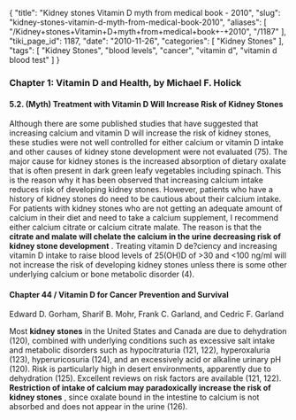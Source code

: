 {
    "title": "Kidney stones Vitamin D myth from medical book - 2010",
    "slug": "kidney-stones-vitamin-d-myth-from-medical-book-2010",
    "aliases": [
        "/Kidney+stones+Vitamin+D+myth+from+medical+book+-+2010",
        "/1187"
    ],
    "tiki_page_id": 1187,
    "date": "2010-11-26",
    "categories": [
        "Kidney Stones"
    ],
    "tags": [
        "Kidney Stones",
        "blood levels",
        "cancer",
        "vitamin d",
        "vitamin d blood test"
    ]
}


### Chapter 1: Vitamin D and Health, by Michael F. Holick

#### 5.2. (Myth) Treatment with Vitamin D Will Increase Risk of Kidney Stones

Although there are some published studies that have suggested that increasing calcium and vitamin D will increase the risk of kidney stones, these studies were not well controlled for either calcium or vitamin D intake and other causes of kidney stone development were not evaluated (75). The major cause for kidney stones is the increased absorption of dietary oxalate that is often present in dark green leafy vegetables including spinach. This is the reason why it has been observed that increasing calcium intake reduces risk of developing kidney stones. However, patients who have a history of kidney stones do need to be cautious about their calcium intake. For patients with kidney stones who are not getting an adequate amount of calcium in their diet and need to take a calcium supplement, I recommend either calcium citrate or calcium citrate malate. The reason is that the  **citrate and malate will chelate the calcium in the urine decreasing risk of kidney stone development** . Treating vitamin D de?ciency and increasing vitamin D intake to raise blood levels of 25(OH)D of >30 and <100 ng/ml will not increase the risk of developing kidney stones unless there is some other underlying calcium or bone metabolic disorder (4).

#### Chapter 44 / Vitamin D for Cancer Prevention and Survival  
 Edward D. Gorham, Sharif B. Mohr, Frank C. Garland, and Cedric F. Garland

Most **kidney stones**  in the United States and Canada are due to dehydration (120), combined with underlying conditions such as excessive salt intake and metabolic disorders such as hypocitraturia (121, 122), hyperoxaluria (123), hyperuricosuria (124), and an excessively acid or alkaline urinary pH (120). Risk is particularly high in desert environments, apparently due to dehydration (125). Excellent reviews on risk factors are available (121, 122). **Restriction of intake of calcium may paradoxically increase the risk of kidney stones** , since oxalate bound in the intestine to calcium is not absorbed and does not appear in the urine (126).